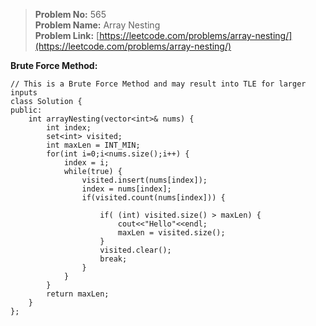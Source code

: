 > **Problem No:** 565 <br>
> **Problem Name:** Array Nesting <br>
> **Problem Link:** [https://leetcode.com/problems/array-nesting/](https://leetcode.com/problems/array-nesting/) <br>

**Brute Force Method:**

    // This is a Brute Force Method and may result into TLE for larger inputs
    class Solution {
    public:
        int arrayNesting(vector<int>& nums) {
            int index;
            set<int> visited;
            int maxLen = INT_MIN;
            for(int i=0;i<nums.size();i++) {
                index = i;
                while(true) {
                    visited.insert(nums[index]);
                    index = nums[index];
                    if(visited.count(nums[index])) {

                        if( (int) visited.size() > maxLen) {
                            cout<<"Hello"<<endl;
                            maxLen = visited.size();
                        }
                        visited.clear();
                        break;
                    }
                }
            }
            return maxLen;
        }
    };